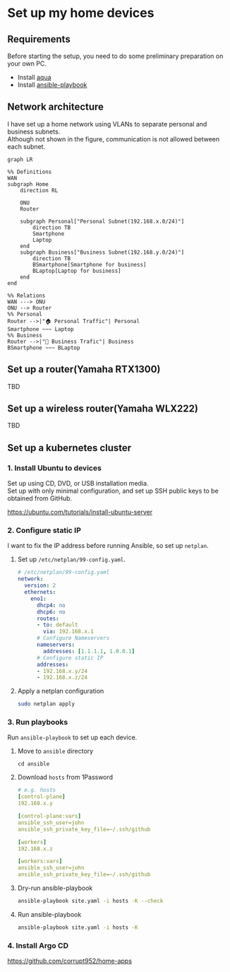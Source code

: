 # Set up my home devices

## Requirements

Before starting the setup, you need to do some preliminary preparation on your own PC.

- Install [aqua](https://aquaproj.github.io/)
- Install [ansible-playbook](https://docs.ansible.com/ansible/latest/installation_guide/intro_installation.html)

## Network architecture

I have set up a home network using VLANs to separate personal and business subnets.  
Although not shown in the figure, communication is not allowed between each subnet.

```mermaid
graph LR

%% Definitions
WAN
subgraph Home
    direction RL

    ONU
    Router

    subgraph Personal["Personal Subnet(192.168.x.0/24)"]
        direction TB
        Smartphone
        Laptop
    end
    subgraph Business["Business Subnet(192.168.y.0/24)"]
        direction TB
        BSmartphone[Smartphone for business]
        BLaptop[Laptop for business]
    end
end

%% Relations
WAN ---> ONU
ONU --> Router
%% Personal
Router -->|"🏠 Personal Traffic"| Personal
Smartphone ~~~ Laptop
%% Business
Router -->|"🏢 Business Trafic"| Business
BSmartphone ~~~ BLaptop
```

## Set up a router(Yamaha RTX1300)

TBD

## Set up a wireless router(Yamaha WLX222)

TBD

## Set up a kubernetes cluster

### 1. Install Ubuntu to devices

Set up using CD, DVD, or USB installation media.  
Set up with only minimal configuration, and set up SSH public keys to be obtained from GitHub.

https://ubuntu.com/tutorials/install-ubuntu-server

### 2. Configure static IP

I want to fix the IP address before running Ansible, so set up `netplan`.

1. Set up `/etc/netplan/99-config.yaml`.

    ```yaml
    # /etc/netplan/99-config.yaml
    network:
      version: 2
      ethernets:
        eno1:
          dhcp4: no
          dhcp6: no
          routes:
          - to: default
            via: 192.168.x.1
          # Configure Nameservers
          nameservers:
            addresses: [1.1.1.1, 1.0.0.1]
          # Configure static IP
          addresses:
          - 192.168.x.y/24
          - 192.168.x.z/24
    ```

1. Apply a netplan configuration

    ```sh
    sudo netplan apply
    ```

### 3. Run playbooks

Run `ansible-playbook` to set up each device.

1. Move to `ansible` directory

    ```
    cd ansible
    ```

1. Download `hosts` from 1Password

    ```yaml
    # e.g. hosts
    [control-plane]
    192.168.x.y

    [control-plane:vars]
    ansible_ssh_user=john
    ansible_ssh_private_key_file=~/.ssh/github

    [workers]
    192.168.x.z

    [workers:vars]
    ansible_ssh_user=john
    ansible_ssh_private_key_file=~/.ssh/github
    ```

1. Dry-run ansible-playbook

    ```sh
    ansible-playbook site.yaml -i hosts -K --check
    ```

1. Run ansible-playbook

    ```sh
    ansible-playbook site.yaml -i hosts -K
    ```

### 4. Install Argo CD

https://github.com/corrupt952/home-apps
